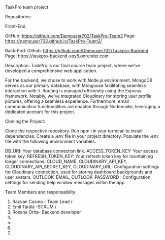 TaskPro team project

Repositories:

Front-End:

GitHub: https://github.com/Demouser702/TaskPro-Team2
Page: https://demouser702.github.io/TaskPro-Team2/

Back-End:
Github: https://github.com/Demouser702/Taskpro-Backend
Page: https://taskpro-backend-xpy5.onrender.com

Description:
TaskPro is our final course team project, where we've developed a comprehensive web application.

For the backend, we chose to work with Node.js environment. MongoDB serves as our primary database, with Mongoose facilitating seamless interaction with it. Routing is managed efficiently using the Express framework. Notably, we've integrated Cloudinary for storing user profile pictures, offering a seamless experience. Furthermore, email communication functionalities are enabled through Nodemailer, leveraging a dedicated account for this project.

Cloning the Project:

Clone the respective repository.
Run npm i in your terminal to install dependencies.
Create a .env file in your project directory.
Populate the .env file with the following environment variables:

DB_URI: Your database connection link.
ACCESS_TOKEN_KEY: Your access token key.
REFRESH_TOKEN_KEY: Your refresh token key for maintaining longer connections.
CLOUD_NAME, CLOUDINARY_API_KEY, CLOUDINARY_API_SECRET_KEY, CLOUDINARY_URL: Configuration settings for Cloudinary connection, used for storing dashboard backgrounds and user avatars.
OUTLOOK_EMAIL, OUTLOOK_PASSWORD : Configuration settings for sending help window messages within the app.

Team Members and responsability

1. Razvan Cosma - Team Lead /
2. Emil Târâlă -SCRUM /
3. Roxana Orha- Backend developer
4.
5.
6.
7.
